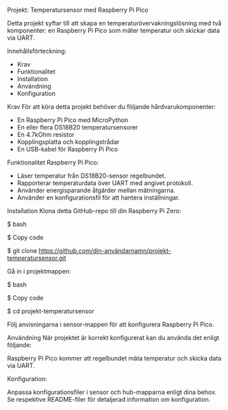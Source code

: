 Projekt: Temperatursensor med Raspberry Pi Pico

   Detta projekt syftar till att skapa en temperaturövervakningslösning med två komponenter: en Raspberry Pi Pico som mäter temperatur och 
   skickar data via UART.

Innehållsförteckning:

 * Krav
 * Funktionalitet
 * Installation
 * Användning
 * Konfiguration


Krav
För att köra detta projekt behöver du följande hårdvarukomponenter:

 * En Raspberry Pi Pico med MicroPython
 * En eller flera DS18B20 temperatursensorer
 * En 4.7kOhm resistor
 * Kopplingsplatta och kopplingstrådar
 * En USB-kabel för Raspberry Pi Pico

Funktionalitet
Raspberry Pi Pico:

 * Läser temperatur från DS18B20-sensor regelbundet.
 * Rapporterar temperaturdata över UART med angivet protokoll.
 * Använder energisparande åtgärder mellan mätningarna.
 * Använder en konfigurationsfil för att hantera inställningar.

Installation
Klona detta GitHub-repo till din Raspberry Pi Zero:

$ bash

$ Copy code

$ git clone https://github.com/din-användarnamn/projekt-temperatursensor.git

Gå in i projektmappen:

$ bash

$ Copy code

$ cd projekt-temperatursensor

Följ anvisningarna i sensor-mappen för att konfigurera Raspberry Pi Pico.


Användning
När projektet är korrekt konfigurerat kan du använda det enligt följande:

Raspberry Pi Pico kommer att regelbundet mäta temperatur och skicka data via UART.


Konfiguration:

Anpassa konfigurationsfiler i sensor och hub-mapparna enligt dina behov. Se respektive README-filer för detaljerad information om konfiguration.
